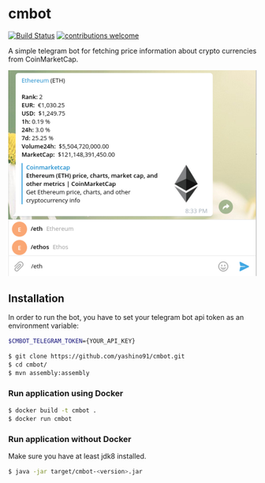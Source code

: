 # cmbot


[![Build Status](https://travis-ci.org/yashino91/cmbot.svg?branch=master)](https://travis-ci.org/yashino91/cmbot)
[![contributions welcome](https://img.shields.io/badge/contributions-welcome-brightgreen.svg?style=flat)](https://github.com/dwyl/esta/issues)


A simple telegram bot for fetching price information about crypto currencies from CoinMarketCap.

![Alt text](/screenshots/bot-example.png?raw=true "Bot Example")


## Installation

In order to run the bot, you have to set your telegram bot api token as an environment variable:


```sh
$CMBOT_TELEGRAM_TOKEN={YOUR_API_KEY}
```


```sh
$ git clone https://github.com/yashino91/cmbot.git
$ cd cmbot/
$ mvn assembly:assembly
```

### Run application using Docker

```sh
$ docker build -t cmbot .
$ docker run cmbot
```

### Run application without Docker

Make sure you have at least jdk8 installed.

```sh
$ java -jar target/cmbot-<version>.jar
```